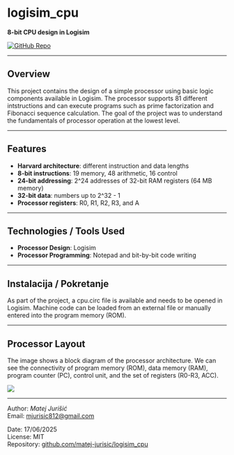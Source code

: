 # logisim_cpu

**8-bit CPU design in Logisim**

[![GitHub Repo](https://img.shields.io/badge/GitHub-logisim__cpu-blue?logo=github)](https://github.com/matej-jurisic/logisim_cpu)

---

## Overview

This project contains the design of a simple processor using basic logic components available in Logisim. The processor supports 81 different intstructions and can execute programs such as prime factorization and Fibonacci sequence calculation. The goal of the project was to understand the fundamentals of processor operation at the lowest level.

---

## Features

-   **Harvard architecture**: different instruction and data lengths
-   **8-bit instructions**: 19 memory, 48 arithmetic, 16 control
-   **24-bit addressing**: 2^24 addresses of 32-bit RAM registers (64 MB memory)
-   **32-bit data**: numbers up to 2^32 - 1
-   **Processor registers**: R0, R1, R2, R3, and A

---

## Technologies / Tools Used

-   **Processor Design**: Logisim
-   **Processor Programming**: Notepad and bit-by-bit code writing

---

## Instalacija / Pokretanje

As part of the project, a cpu.circ file is available and needs to be opened in Logisim. Machine code can be loaded from an external file or manually entered into the program memory (ROM).

---

## Processor Layout

The image shows a block diagram of the processor architecture. We can see the connectivity of program memory (ROM), data memory (RAM), program counter (PC), control unit, and the set of registers (R0-R3, ACC).

![](https://i.imgur.com/eRM9FL7.png)

---

Author: _Matej Jurišić_  
Email: [mjurisic812@gmail.com](mailto:mjurisic812@gmail.com)

Date: 17/06/2025  
License: MIT  
Repository: [github.com/matej-jurisic/logisim_cpu](https://github.com/matej-jurisic/logisim_cpu)
